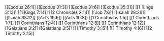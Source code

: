[[Exodus 26:1]]
[[Exodus 31:3]]
[[Exodus 31:6]]
[[Exodus 35:31]]
[[1 Kings 3:12]]
[[1 Kings 7:14]]
[[2 Chronicles 2:14]]
[[Job 7:6]]
[[Isaiah 28:26]]
[[Isaiah 38:12]]
[[Acts 19:6]]
[[Acts 19:8]]
[[1 Corinthians 1:5]]
[[1 Corinthians 1:7]]
[[1 Corinthians 12:4]]
[[1 Corinthians 12:8]]
[[1 Corinthians 12:12]]
[[Galatians 3:2]]
[[Galatians 3:5]]
[[1 Timothy 3:15]]
[[1 Timothy 4:16]]
[[2 Timothy 2:15]]
